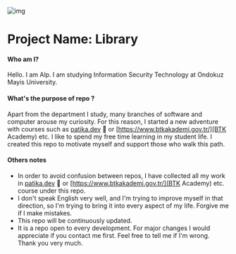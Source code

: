 ![img]([https://github.com/alpulkegul/kodluyoruz/assets/158475086/7c33b925-97d9-4bef-ab4f-bf3df55850d0](https://w7.pngwing.com/pngs/743/713/png-transparent-library-bookshelves-librarian-chairs-thumbnail.png))


# Project Name: Library

#### Who am I?

Hello. I am Alp. I am studying Information Security Technology at Ondokuz Mayis University. 

#### What's the purpose of repo ?
Apart from the department I study, many branches of software and computer arouse my curiosity. For this reason, I started a new adventure with courses such as [patika.dev](patika.dev) 🚀 or [https://www.btkakademi.gov.tr/](BTK Academy) etc. I like to spend my free time learning in my student life. I created this repo to motivate myself and support those who walk this path.

#### Others notes
* In order to avoid confusion between repos, I have collected all my work in [patika.dev](patika.dev) 🚀 or [https://www.btkakademi.gov.tr/](BTK Academy) etc. course under this repo.
* I don't speak English very well, and I'm trying to improve myself in that direction, so I'm trying to bring it into every aspect of my life. Forgive me if I make mistakes.
* This repo will be continuously updated.
* It is a repo open to every development. For major changes I would appreciate if you contact me first. Feel free to tell me if I'm wrong. Thank you very much.
